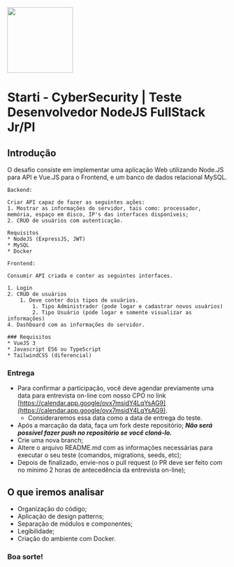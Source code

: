 <img src="https://starti.com.br/wp-content/uploads/2021/09/logo-starti.png"  width="150">

# Starti - CyberSecurity | Teste Desenvolvedor NodeJS FullStack Jr/Pl

## Introdução
O desafio consiste em implementar uma aplicação Web utilizando Node.JS para API e Vue.JS para o Frontend, e um banco de dados relacional MySQL.

```
Backend:

Criar API capaz de fazer as seguintes ações:
1. Mostrar as informações do servidor, tais como: processador, memória, espaço em disco, IP's das interfaces disponíveis;
2. CRUD de usuários com autenticação.

Requisitos
* NodeJS (ExpressJS, JWT)
* MySQL
* Docker
```
```
Frontend:

Consumir API criada e conter as seguintes interfaces.

1. Login
2. CRUD de usuários
    1. Deve conter dois tipos de usuários.
        1. Tipo Administrador (pode logar e cadastrar novos usuários)
        2. Tipo Usuário (pode logar e somente visualizar as informações)
4. Dashboard com as informações do servidor.

### Requisitos
* VueJS 3
* Javascript ES6 ou TypeScript
* TailwindCSS (diferencial)
```

### Entrega

- Para confirmar a participação, você deve agendar previamente uma data para entrevista on-line com nosso CPO no link [https://calendar.app.google/ovx7msidY4LqYsAG9](https://calendar.app.google/ovx7msidY4LqYsAG9).
  - Consideraremos essa data como a data de entrega do teste.
- Após a marcação da data, faça um fork deste repositório; _**Não será possível fazer push no repositório se você cloná-lo.**_
- Crie uma nova branch;
- Altere o arquivo README.md com as informações necessárias para executar o seu teste (comandos, migrations, seeds, etc);
- Depois de finalizado, envie-nos o pull request (o PR deve ser feito com no mínimo 2 horas de antecedência da entrevista on-line);

## O que iremos analisar

- Organização do código;
- Aplicação de design patterns;
- Separação de módulos e componentes;
- Legibilidade;
- Criação do ambiente com Docker.

### Boa sorte!
